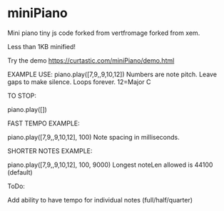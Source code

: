# miniPiano
Mini piano tiny js code forked from vertfromage forked from xem.

Less than 1KB minified!

Try the demo https://curtastic.com/miniPiano/demo.html

EXAMPLE USE:
piano.play([7,9,,9,10,12])
Numbers are note pitch.
Leave gaps to make silence.
Loops forever.
12=Major C

TO STOP:

piano.play([])

FAST TEMPO EXAMPLE:

piano.play([7,9,,9,10,12], 100)
Note spacing in milliseconds.

SHORTER NOTES EXAMPLE:

piano.play([7,9,,9,10,12], 100, 9000)
Longest noteLen allowed is 44100 (default)

ToDo:

Add ability to have tempo for individual notes (full/half/quarter)

